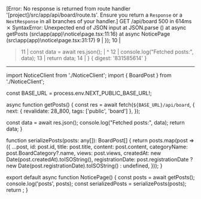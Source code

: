 [Error: No response is returned from route handler '[project]/src/app/api/board/route.ts'. Ensure you return a `Response` or a `NextResponse` in all branches of your handler.]
 GET /api/board 500 in 614ms
 ⨯ SyntaxError: Unexpected end of JSON input
    at JSON.parse (<anonymous>)
    at async getPosts (src\app\(app)\notice\page.tsx:11:16)
    at async NoticePage (src\app\(app)\notice\page.tsx:31:17)
   9 |   });
  10 |
> 11 |   const data = await res.json();
     |                ^
  12 |   console.log("Fetched posts:", data);
  13 |   return data;
  14 | } {
  digest: '831585614'
}
------------
import NoticeClient from './NoticeClient';
import { BoardPost } from './NoticeClient';

const BASE_URL = process.env.NEXT_PUBLIC_BASE_URL!;

async function getPosts() {
  const res = await fetch(`${BASE_URL}/api/board`, {
    next: { revalidate: 28_800, tags: ['public', 'board'] },
  });

  const data = await res.json();
  console.log("Fetched posts:", data);
  return data;
}

function serializePosts(posts: any[]): BoardPost[] {
  return posts.map(post => ({
    ...post,
    id: post.id,
    title: post.title,
    content: post.content,
    categoryName: post.BoardCategory?.name,
    views: post.views,
    createdAt: new Date(post.createdAt).toISOString(),
    registrationDate: post.registrationDate ? new Date(post.registrationDate).toISOString() : undefined,
  }));
}


export default async function NoticePage() {
  const posts = await getPosts();
  console.log('posts', posts);
  const serializedPosts = serializePosts(posts);
  return <NoticeClient initialPosts={serializedPosts} />;
}
